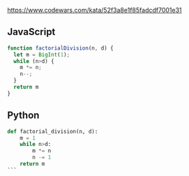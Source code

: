 https://www.codewars.com/kata/52f3a8e1f85fadcdf7001e31

## JavaScript
```js
function factorialDivision(n, d) {
  let m = BigInt(1);
  while (n>d) {
    m *= n;
    n--;
  }
  return m
}
```

## Python
````python
def factorial_division(n, d):
    m = 1
    while n>d:
        m *= n
        n -= 1
    return m
```